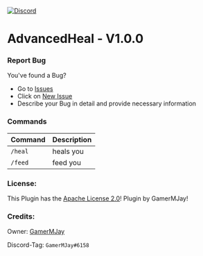 [![Discord](https://img.shields.io/badge/chat-on%20discord-7289da.svg)](https://discord.gg/RuF5gxRNfQ)
# AdvancedHeal - V1.0.0  

### Report Bug
You've found a Bug?
- Go to [Issues](https://github.com/GamerMJay/AdvancedHeal/issues)
- Click on [New Issue](https://github.com/GamerMJay/AdvancedHeal/issues/new/choose)
- Describe your Bug in detail and provide necessary information

### Commands
|**Command**|**Description**|
|-----------|---------------|
|`/heal`|heals you|
|`/feed`|feed you|

### License:
This Plugin has the [Apache License 2.0](/LICENSE)! Plugin by GamerMJay!

### Credits:
Owner: [GamerMJay](https://github.com/GamerMJay)

Discord-Tag: `GamerMJay#6158`

